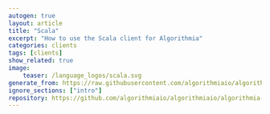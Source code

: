 ```yaml
---
autogen: true
layout: article
title: "Scala"
excerpt: "How to use the Scala client for Algorithmia"
categories: clients
tags: [clients]
show_related: true
image:
    teaser: /language_logos/scala.svg
generate_from: https://raw.githubusercontent.com/algorithmiaio/algorithmia-scala/master/README.md
ignore_sections: ["intro"]
repository: https://github.com/algorithmiaio/algorithmiaio/algorithmia-scala
---
```


